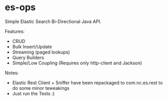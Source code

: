 # es-ops

Simple Elastic Search Bi-Directional Java API.

Features:

* CRUD
* Bulk Insert/Update
* Streaming (paged lookups)
* Query Builders
* Simple/Low Coupling (Requires only http-client and Jackson)

Notes:

* Elastic Rest Client + Sniffer have been repackaged to com.nc.es.rest to do some minor teweakings
* Just run the Tests :)
